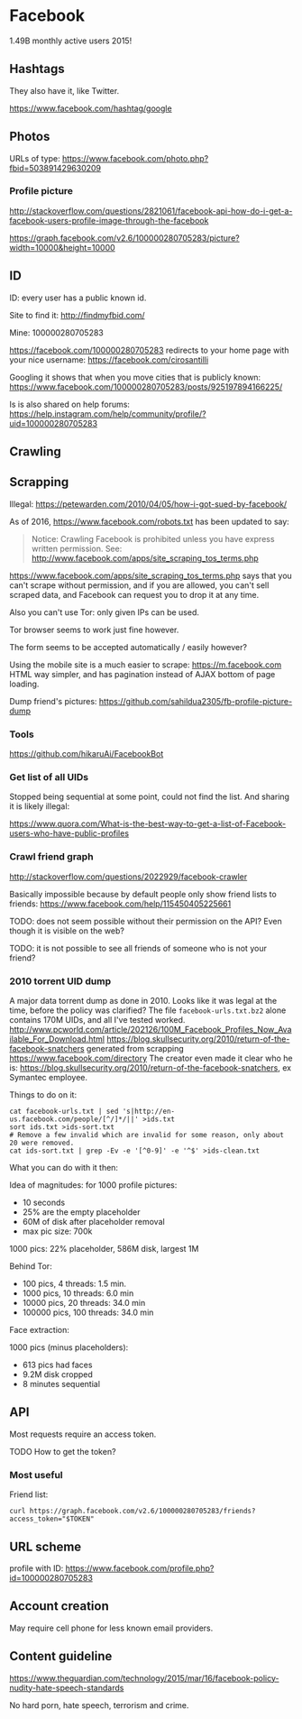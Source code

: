 # Facebook

1.49B monthly active users 2015!

## Hashtags

They also have it, like Twitter.

https://www.facebook.com/hashtag/google

## Photos

URLs of type: <https://www.facebook.com/photo.php?fbid=503891429630209>

### Profile picture

<http://stackoverflow.com/questions/2821061/facebook-api-how-do-i-get-a-facebook-users-profile-image-through-the-facebook>

<https://graph.facebook.com/v2.6/100000280705283/picture?width=10000&height=10000>

## ID

ID: every user has a public known id.

Site to find it: http://findmyfbid.com/

Mine: 100000280705283

https://facebook.com/100000280705283 redirects to your home page with your nice username: https://facebook.com/cirosantilli

Googling it shows that when you move cities that is publicly known: https://www.facebook.com/100000280705283/posts/925197894166225/

Is is also shared on help forums: https://help.instagram.com/help/community/profile/?uid=100000280705283

## Crawling

## Scrapping

Illegal: <https://petewarden.com/2010/04/05/how-i-got-sued-by-facebook/>

As of 2016, <https://www.facebook.com/robots.txt> has been updated to say:

> Notice: Crawling Facebook is prohibited unless you have express written
> permission. See: http://www.facebook.com/apps/site_scraping_tos_terms.php

<https://www.facebook.com/apps/site_scraping_tos_terms.php> says that you can't scrape without permission, and if you are allowed, you can't sell scraped data, and Facebook can request you to drop it at any time.

Also you can't use Tor: only given IPs can be used.

Tor browser seems to work just fine however.

The form seems to be accepted automatically / easily however?

Using the mobile site is a much easier to scrape: <https://m.facebook.com> HTML way simpler, and has pagination instead of AJAX bottom of page loading.

Dump friend's pictures: <https://github.com/sahildua2305/fb-profile-picture-dump>

### Tools

<https://github.com/hikaruAi/FacebookBot>

### Get list of all UIDs

Stopped being sequential at some point, could not find the list. And sharing it is likely illegal:

<https://www.quora.com/What-is-the-best-way-to-get-a-list-of-Facebook-users-who-have-public-profiles>

### Crawl friend graph

<http://stackoverflow.com/questions/2022929/facebook-crawler>

Basically impossible because by default people only show friend lists to friends: <https://www.facebook.com/help/115450405225661>

TODO: does not seem possible without their permission on the API? Even though it is visible on the web?

TODO: it is not possible to see all friends of someone who is not your friend?

### 2010 torrent UID dump

A major data torrent dump as done in 2010. Looks like it was legal at the time, before the policy was clarified? The file `facebook-urls.txt.bz2` alone contains 170M UIDs, and all I've tested worked. <http://www.pcworld.com/article/202126/100M_Facebook_Profiles_Now_Available_For_Download.html> <https://blog.skullsecurity.org/2010/return-of-the-facebook-snatchers> generated from scrapping <https://www.facebook.com/directory> The creator even made it clear who he is: <https://blog.skullsecurity.org/2010/return-of-the-facebook-snatchers>, ex Symantec employee.

Things to do on it:

    cat facebook-urls.txt | sed 's|http://en-us.facebook.com/people/[^/]*/||' >ids.txt
    sort ids.txt >ids-sort.txt
    # Remove a few invalid which are invalid for some reason, only about 20 were removed.
    cat ids-sort.txt | grep -Ev -e '[^0-9]' -e '^$' >ids-clean.txt

What you can do with it then:

Idea of magnitudes: for 1000 profile pictures:

- 10 seconds
- 25% are the empty placeholder
- 60M of disk after placeholder removal
- max pic size: 700k

1000 pics: 22% placeholder, 586M disk, largest 1M

Behind Tor:

- 100 pics, 4 threads: 1.5 min.
- 1000 pics, 10 threads: 6.0 min
- 10000 pics, 20 threads: 34.0 min
- 100000 pics, 100 threads: 34.0 min

Face extraction:

1000 pics (minus placeholders):

- 613 pics had faces
- 9.2M disk cropped
- 8 minutes sequential

## API

Most requests require an access token.

TODO How to get the token?

### Most useful

Friend list:

    curl https://graph.facebook.com/v2.6/100000280705283/friends?access_token="$TOKEN"

## URL scheme

profile with ID: <https://www.facebook.com/profile.php?id=100000280705283>

## Account creation

May require cell phone for less known email providers.

## Content guideline

<https://www.theguardian.com/technology/2015/mar/16/facebook-policy-nudity-hate-speech-standards>

No hard porn, hate speech, terrorism and crime.
